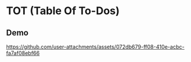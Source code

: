 # TOT (Table Of To-Dos)

## Demo
https://github.com/user-attachments/assets/072db679-ff08-410e-acbc-fa7af08ebf66